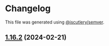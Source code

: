 # Changelog

This file was generated using [@jscutlery/semver](https://github.com/jscutlery/semver).

## [1.16.2](https://github.com/pazznetwork/ngx-chat/compare/ngx-chat-shared-1.16.1...ngx-chat-shared-1.16.2) (2024-02-21)
